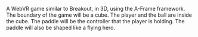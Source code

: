 A WebVR game similar to Breakout, in 3D, using the A-Frame framework. The boundary of the game will be a cube. The player and the ball are inside the cube. The paddle will be the controller that the player is holding. The paddle will also be shaped like a flying hero.